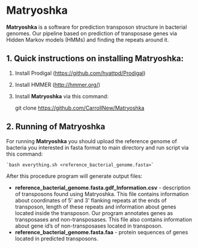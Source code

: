 # Matryoshka

**Matryoshka** is a software for prediction transposon structure in bacterial genomes. Our pipeline based on prediction of transposase genes via Hidden Markov models (HMMs) and finding the repeats around it.


## 1. Quick instructions on installing Matryoshka:

1. Install Prodigal (https://github.com/hyattpd/Prodigal)
2. Install HMMER (http://hmmer.org/)
3. Install **Matryoshka** via this command:

    git clone https://github.com/CarrollNew/Matryoshka


## 2. Running of Matryoshka

For running **Matryoshka** you should upload the reference genome of bacteria you interested in fasta format to main directory and run script via this command:

    `bash everything.sh <reference_bacterial_genome.fasta>`

After this procedure program will generate output files:

- **reference_bacterial_genome.fasta.gdf_Information.csv** - description of transposons found using Matryoshka. This file contains information about coordinates of 5’ and 3’ flanking repeats at the ends of transposon, length of these repeats and information about genes located inside the transposon. Our program annotates genes as transposases and non-transposases. This file also contains information about gene id’s of non-transposases located in transposon.
- **reference_bacterial_genome.fasta.faa** - protein sequences of genes located in predicted transposons.
